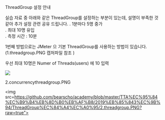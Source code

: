 ThreadGroup 설정 안내  

실습 자료 중 아래와 같은 ThreadGroup를 설정하는 부분이 있는데, 설명이 부족한 것 같아 추가 설정 관련 공유 드립니다.
. 1분마다 5명 중가  
. 최대 10명 유입  
. 측정 시간 : 10분  

1번째 방법으로는 JMeter 으 기본 ThreadGroup를 사용하는 방법이 있습니다. (1.threadgroup.PNG 캡처파일 참조    )

우선 최대 10명은 Numer of Threads(users) 에 10 입력  

<img src="https://github.com/bearscho/academy/blob/master/TTA%EC%95%84%EC%B9%B4%EB%8D%B0%EB%AF%B8/2019%EB%85%843%EC%9B%94/ThreadGroup%EC%84%A4%EC%A0%95/1.threadgroup.PNG?raw=true">

2.concurrencythreadgroup.PNG  

<img src=https://github.com/bearscho/academy/blob/master/TTA%EC%95%84%EC%B9%B4%EB%8D%B0%EB%AF%B8/2019%EB%85%843%EC%9B%94/ThreadGroup%EC%84%A4%EC%A0%95/2.threadgroup.PNG?raw=true">
